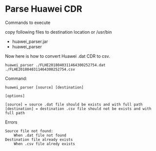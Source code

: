 # Parse Huawei CDR


Commands to execute

copy following files to destination location or /usr/bin

-   huawei_parser.jar
-   huawei_parser


Now here is how to convert Huawei .dat CDR to csv.


    huawei_parser ./FLHE2018040311464300252754.dat ./FLHE2018040311464300252754.csv


Command:

    huawei_parser [source] [destination]

    [options]

    [source] = source .dat file should be exists and with full path
    [destination] = destination .csv file should not be exists and with full path

Errors

    Source file not found:
        When .dat file not found
    Destination file already exists
        When .csv file alredy exists

